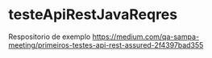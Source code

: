 # testeApiRestJavaReqres
Respositorio de exemplo https://medium.com/qa-sampa-meeting/primeiros-testes-api-rest-assured-2f4397bad355
